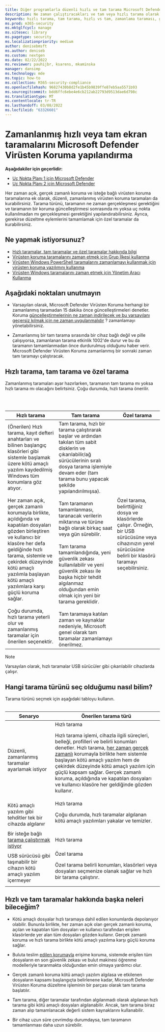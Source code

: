 ```yaml
---
title: Diğer programlarla düzenli hızlı ve tam tarama Microsoft Defender Virüsten Koruma
description: Ne zaman çalıştıracakları ve tam veya hızlı tarama olarak çalıştırıp çalışmamaları da dahil olmak üzere yinelenen (zamanlanmış) taramalar ayarlayın
keywords: hızlı tarama, tam tarama, hızlı vs tam, zamanlama taraması, günlük, haftalık, zaman, zamanlanmış, yinelenen, düzenli
ms.prod: m365-security
ms.mktglfcycl: manage
ms.sitesec: library
ms.pagetype: security
ms.localizationpriority: medium
author: denisebmsft
ms.author: deniseb
ms.custom: nextgen
ms.date: 02/22/2022
ms.reviewer: pauhijbr, ksarens, mkaminska
manager: dansimp
ms.technology: mde
ms.topic: how-to
ms.collection: M365-security-compliance
ms.openlocfilehash: 96827430b8d2fe1b45b9839ffe87eb5aa5571b93
ms.sourcegitcommit: bdd6ffc6ebe4e6cb212ab22793d9513dae6d798c
ms.translationtype: MT
ms.contentlocale: tr-TR
ms.lasthandoff: 03/08/2022
ms.locfileid: "63326601"
---
```

# <a name="configure-scheduled-quick-or-full-microsoft-defender-antivirus-scans"></a>Zamanlanmış hızlı veya tam ekran taramalarını Microsoft Defender Virüsten Koruma yapılandırma

**Aşağıdakiler için geçerlidir:**
- [Uç Nokta Planı 1 için Microsoft Defender](https://go.microsoft.com/fwlink/?linkid=2154037)
- [Uç Nokta Planı 2 için Microsoft Defender](https://go.microsoft.com/fwlink/?linkid=2154037)

Her zaman açık, gerçek zamanlı koruma ve isteğe bağlı virüsten koruma taramalarına ek olarak, düzenli, zamanlanmış virüsten koruma taramaları da kurabilirsiniz.[](run-scan-microsoft-defender-antivirus.md) Tarama türünü, taramanın ne zaman gerçekleşmesi gerektiğini ve taramanın bir koruma güncelleştirmesi sonrasında mı yoksa uç nokta kullanılmadan [](manage-protection-updates-microsoft-defender-antivirus.md) mı gerçekleşmesi gerektiğini yapılandırabilirsiniz. Ayrıca, gerekirse düzeltme eylemlerini tamamlamak için özel taramalar da kurabilirsiniz.

## <a name="what-do-you-want-to-do"></a>Ne yapmak istiyorsunuz?

- [Hızlı taramalar, tam taramalar ve özel taramalar hakkında bilgi](#quick-scan-full-scan-and-custom-scan)
- [Virüsten koruma taramalarını zaman etmek için Grup İlkesi kullanma](schedule-antivirus-scans-group-policy.md)
- [Virüsten Windows PowerShell taramalarını zamanlamayı kullanmak için virüsten koruma yazılımını kullanma](schedule-antivirus-scans-powershell.md)
- [Virüsten Windows taramalarını zaman etmek için Yönetim Aracı Kullanma](schedule-antivirus-scans-wmi.md)

## <a name="keep-the-following-points-in-mind"></a>Aşağıdaki noktaları unutmayın

- Varsayılan olarak, Microsoft Defender Virüsten Koruma herhangi bir zamanlanmış taramadan 15 dakika önce güncelleştirmeleri denetler. Koruma [güncelleştirmelerinin ne zaman indirilecek ve bu varsayılanı geçersiz kılmak için ne zaman uygulanmalıdır](manage-protection-update-schedule-microsoft-defender-antivirus.md) ? zamanlamayı yönetabilirsiniz.

- Zamanlanmış bir tam tarama sırasında bir cihaz bağlı değil ve pille çalışıyorsa, zamanlanan tarama etkinlik 1002'de durur ve bu da taramanın tamamlanmadan önce durdurulmuş olduğunu haber verir. Microsoft Defender Virüsten Koruma zamanlanmış bir sonraki zaman tam taramayı çalıştıracak.

## <a name="quick-scan-full-scan-and-custom-scan"></a>Hızlı tarama, tam tarama ve özel tarama

Zamanlanmış taramaları ayar hazırlarken, taramanın tam tarama mı yoksa hızlı tarama mı olacağını belirtsiniz. Çoğu durumda, hızlı tarama önerilir.

<br/><br/>

|Hızlı tarama|Tam tarama|Özel tarama|
|---|---|---|
|(Önerilen) Hızlı tarama, kayıt defteri anahtarları ve bilinen başlangıç klasörleri gibi sistemle başlamak üzere kötü amaçlı yazılım kaydedilmiş Windows tüm konumlara göz atıyor. <br/><br/>Her zaman açık, gerçek zamanlı korumayla birlikte, açıldığında ve kapatılan dosyaları gözden birleştiren ve kullanıcı bir klasöre her defa geldiğinde hızlı tarama, sistemle ve çekirdek düzeyinde kötü amaçlı yazılımla başlayan kötü amaçlı yazılımlara karşı güçlü koruma sağlar.<br/><br/>Çoğu durumda, hızlı tarama yeterli olur ve zamanlanmış taramalar için önerilen seçenektir.|Tam tarama, hızlı bir tarama çalıştırarak başlar ve ardından takılan tüm sabit disklerin ve çıkarılabilir/ağ sürücülerinin sıralı dosya tarama işlemiyle devam eder (tam tarama bunu yapacak şekilde yapılandırılmışsa).<br/><br/>Tam taramanın tamamlanması, taranacak verilerin miktarına ve türüne bağlı olarak birkaç saat veya gün sürebilir.<br/><br/>Tam tarama tamamlandığında, yeni güvenlik zekası kullanılabilir ve yeni güvenlik zekası ile başka hiçbir tehdit algılanmaz olduğundan emin olmak için yeni bir tarama gereklidir.<br/><br/>Tam taramaya katılan zaman ve kaynaklar nedeniyle, Microsoft genel olarak tam taramalar zamanlamayı önerilmez.|Özel tarama, belirttiğiniz dosya ve klasörlerde çalışır. Örneğin, bir USB sürücüsüne veya cihazınızın yerel sürücüsüne belirli bir klasörü taramayı seçebilirsiniz.|

> [!NOTE]
> Varsayılan olarak, hızlı taramalar USB sürücüler gibi çıkarılabilir cihazlarda çalışır.

## <a name="how-do-i-know-which-scan-type-to-choose"></a>Hangi tarama türünü seç olduğumu nasıl bilim?

Tarama türünü seçmek için aşağıdaki tabloyu kullanın.
<br/><br/>

|Senaryo|Önerilen tarama türü|
|---|---|
|Düzenli, zamanlanmış taramalar ayarlamak istiyor|Hızlı tarama <p> Hızlı tarama işlemi, cihazla ilgili süreçleri, belleği, profilleri ve belirli konumları denetler. Hızlı tarama, [her zaman gerçek zamanlı](configure-real-time-protection-microsoft-defender-antivirus.md) korumayla birlikte hem sistemle başlayan kötü amaçlı yazılım hem de çekirdek düzeyinde kötü amaçlı yazılım için güçlü kapsam sağlar. Gerçek zamanlı koruma, açıldığında ve kapatılan dosyaları ve kullanıcı klasöre her geldiğinde gözden kullanır.|
|Kötü amaçlı yazılım gibi tehditler tek bir cihazda algılanır|Hızlı tarama <p> Çoğu durumda, hızlı taramalar algılanan kötü amaçlı yazılımları yakalar ve temizler.|
|Bir isteğe bağlı [tarama çalıştırmak istiyor](run-scan-microsoft-defender-antivirus.md)|Hızlı tarama|
|USB sürücüsü gibi taşınabilir bir cihazın kötü amaçlı yazılım içermeyer|Özel tarama <p> Özel tarama belirli konumları, klasörleri veya dosyaları seçmenize olanak sağlar ve hızlı bir tarama çalıştırır.|

## <a name="what-else-do-i-need-to-know-about-quick-and-full-scans"></a>Hızlı ve tam taramalar hakkında başka neleri bileceğim?

- Kötü amaçlı dosyalar hızlı taramaya dahil edilen konumlarda depolanıyor olabilir. Bununla birlikte, her zaman açık olan gerçek zamanlı koruma, açılan ve kapatılan tüm dosyaları ve kullanıcı tarafından erişilen klasörlerde yer alan tüm dosyaları gözden kullanır. Gerçek zamanlı koruma ve hızlı tarama birlikte kötü amaçlı yazılıma karşı güçlü koruma sağlar.

- Buluta teslim [edilen korumayla](cloud-protection-microsoft-defender-antivirus.md) erişime koruma, sistemde erişilen tüm dosyaların en son güvenlik zekası ve bulut makinesi öğrenme modelleriyle taranmakta olduğundan emin olmaya yardımcı olur.

- Gerçek zamanlı koruma kötü amaçlı yazılım algılasa ve etkilenen dosyaların kapsamı başlangıçta belirlenene kadar, Microsoft Defender Virüsten Koruma düzeltme işleminin bir parçası olarak tam tarama başlatılır.

- Tam tarama, diğer taramalar tarafından algılanmadı olarak algılanan hızlı tarama gibi kötü amaçlı dosyaları algılanabilir. Ancak, tam tarama biraz zaman alıp tamamlanacak değerli sistem kaynaklarını kullanabilir.

- Bir cihaz uzun süre çevrimdışı durumdaysa, tam taramanın tamamlanması daha uzun sürebilir.
